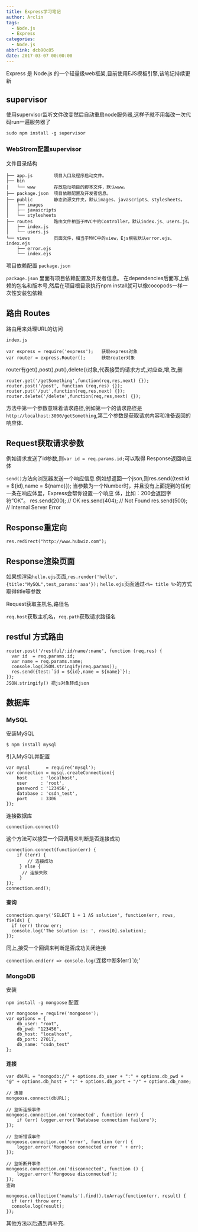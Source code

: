```yaml
---
title: Express学习笔记
author: Arclin
tags:
  - Node.js
  - Express
categories:
  - Node.js
abbrlink: dcb90c85
date: 2017-03-07 00:00:00
---
```

Express 是 Node.js 的一个轻量级web框架,目前使用EJS模板引擎,该笔记持续更新

<!-- more -->

## supervisor

使用supervisor监听文件改变然后自动重启node服务器,这样子就不用每改一次代码run一遍服务器了

`sudo npm install -g supervisor`

### WebStrom配置supervisor

文件目录结构
```
├── app.js        项目入口及程序启动文件。
├── bin
│   └── www       存放启动项目的脚本文件，默认www。
├── package.json  项目依赖配置及开发者信息。
├── public        静态资源文件夹，默认images、javascripts、stylesheets。
│   ├── images
│   ├── javascripts
│   └── stylesheets
├── routes        路由文件相当于MVC中的Controller，默认index.js、users.js。
│   ├── index.js
│   └── users.js
└── views         页面文件，相当于MVC中的view，Ejs模板默认error.ejs、index.ejs
    ├── error.ejs
    └── index.ejs
```

项目依赖配置 `package.json`

`package.json` 里面有项目依赖配置及开发者信息。
在dependencies后面写上依赖的包名和版本号,然后在项目根目录执行npm install就可以像cocopods一样一次性安装包依赖

## 路由 Routes
路由用来处理URL的访问

`index.js`

```
var express = require('express');   获取express对象
var router = express.Router();      获取router对象
```

router有get(),post(),put(),delete()对象,代表接受的请求方式,对应查,增,改,删

```
router.get('/getSomething',function(req,res,next) {});
router.post('/post', function (req,res) {});
router.put('/put',function(req,res,next) {});
router.delete('/delete',function(req,res,next) {});
```

方法中第一个参数意味着请求路径,例如第一个的请求路径是`http://localhost:3000/getSomething`,第二个参数是获取请求内容和准备返回的响应体.

## Request获取请求参数

例如请求发送了id参数,则`var id = req.params.id;`可以取得
Response返回响应体

`send()`方法向浏览器发送一个响应信息
例如想返回一个json,则res.send({test:id = ${id},name = ${name}});
当参数为一个Number时，并且没有上面提到的任何一条在响应体里，Express会帮你设置一个响应 体，比如：200会返回字符”OK”。
res.send(200); // OK
res.send(404); // Not Found
res.send(500); // Internal Server Error

## Response重定向

`res.redirect("http://www.hubwiz.com");`

## Response渲染页面

如果想渲染`hello.ejs`页面,`res.render('hello',{title:"MySQL",test_params:'aaa'});`
`hello.ejs`页面通过`<%= title %>`的方式取得title等参数

Request获取主机名,路径名

`req.host`获取主机名，`req.path`获取请求路径名

## restful 方式路由

```
router.post('/restful/:id/name/:name', function (req,res) {
  var id  = req.params.id;
  var name = req.params.name;
  console.log(JSON.stringify(req.params));
  res.send({test:`id = ${id},name = ${name}`});
});
JSON.stringify() 把js对象转成json
```

## 数据库

### MySQL
安装MySQL

`$ npm install mysql`

引入MySQL并配置
```
var mysql      = require('mysql');
var connection = mysql.createConnection({
    host     : 'localhost',
    user     : 'root',
    password : '123456',
    database : 'csdn_test',
    port     : 3306
});
```

连接数据库

```
connection.connect()
```

这个方法可以接受一个回调用来判断是否连接成功

```
connection.connect(function(err) {
    if (!err) {
   		// 连接成功
     } else {
      // 连接失败 
     }
});
connection.end();
```

#### 查询

```
connection.query('SELECT 1 + 1 AS solution', function(err, rows, fields) {
  if (err) throw err;
  console.log('The solution is: ', rows[0].solution);
});
```

同上,接受一个回调来判断是否成功关闭连接

`connection.end(err => console.log(`连接中断${err}`));'

### MongoDB

安装

`npm install -g mongoose`
配置

```
var mongoose = require('mongoose');
var options = {
    db_user: "root",
    db_pwd: "123456",
    db_host: "localhost",
    db_port: 27017,
    db_name: "csdn_test"
};
```

#### 连接

```
var dbURL = "mongodb://" + options.db_user + ":" + options.db_pwd + "@" + options.db_host + ":" + options.db_port + "/" + options.db_name;

// 连接
mongoose.connect(dbURL);

// 监听连接事件
mongoose.connection.on('connected', function (err) {
    if (err) logger.error('Database connection failure');
});

// 监听错误事件
mongoose.connection.on('error', function (err) {
    logger.error('Mongoose connected error ' + err);
});

// 监听断开事件
mongoose.connection.on('disconnected', function () {
    logger.error('Mongoose disconnected');
});
查询

mongoose.collection('mamals').find().toArray(function(err, result) {
  if (err) throw err;
  console.log(result);
});
```

其他方法以后遇到再补充.